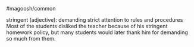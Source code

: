 #magoosh/common

stringent (adjective): demanding strict attention to rules and procedures 
Most of the students disliked the teacher because of his stringent homework policy, but many students 
would later thank him for demanding so much from them. 
